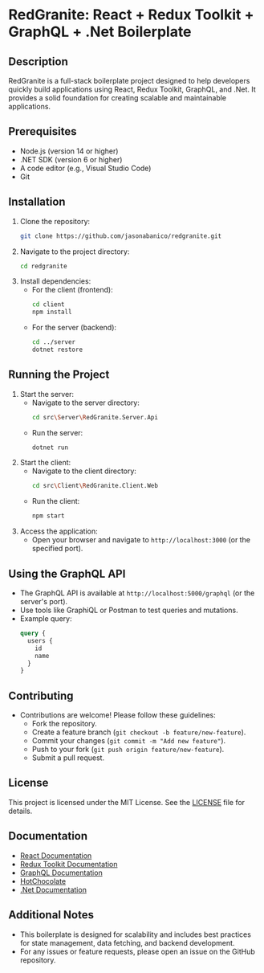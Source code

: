 # RedGranite: React + Redux Toolkit + GraphQL + .Net Boilerplate

## Description
RedGranite is a full-stack boilerplate project designed to help developers quickly build applications using React, Redux Toolkit, GraphQL, and .Net. It provides a solid foundation for creating scalable and maintainable applications.

## Prerequisites
- Node.js (version 14 or higher)
- .NET SDK (version 6 or higher)
- A code editor (e.g., Visual Studio Code)
- Git

## Installation
1. Clone the repository:
   ```bash
   git clone https://github.com/jasonabanico/redgranite.git
   ```
2. Navigate to the project directory:
   ```bash
   cd redgranite
   ```
3. Install dependencies:
   - For the client (frontend):
     ```bash
     cd client
     npm install
     ```
   - For the server (backend):
     ```bash
     cd ../server
     dotnet restore
     ```

## Running the Project
1. Start the server:
   - Navigate to the server directory:
     ```bash
     cd src\Server\RedGranite.Server.Api
     ```
   - Run the server:
     ```bash
     dotnet run
     ```
2. Start the client:
   - Navigate to the client directory:
     ```bash
     cd src\Client\RedGranite.Client.Web
     ```
   - Run the client:
     ```bash
     npm start
     ```
3. Access the application:
   - Open your browser and navigate to `http://localhost:3000` (or the specified port).

## Using the GraphQL API
- The GraphQL API is available at `http://localhost:5000/graphql` (or the server's port).
- Use tools like GraphiQL or Postman to test queries and mutations.
- Example query:
   ```graphql
   query {
     users {
       id
       name
     }
   }
   ```

## Contributing
- Contributions are welcome! Please follow these guidelines:
  - Fork the repository.
  - Create a feature branch (`git checkout -b feature/new-feature`).
  - Commit your changes (`git commit -m "Add new feature"`).
  - Push to your fork (`git push origin feature/new-feature`).
  - Submit a pull request.

## License
This project is licensed under the MIT License. See the [LICENSE](LICENSE) file for details.

## Documentation
- [React Documentation](https://reactjs.org/)
- [Redux Toolkit Documentation](https://redux-toolkit.js.org/)
- [GraphQL Documentation](https://graphql.org/)
- [HotChocolate](https://chillicream.com/docs/hotchocolate/v13)
- [.Net Documentation](https://docs.microsoft.com/en-us/dotnet/)

## Additional Notes
- This boilerplate is designed for scalability and includes best practices for state management, data fetching, and backend development.
- For any issues or feature requests, please open an issue on the GitHub repository.